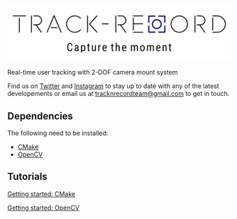 ![test](https://github.com/oscell/Track-Record/blob/5bf5b6f9409c1b4b8569f964b363590f647e12f0/Images/Logo_slogan.png)

Real-time user tracking with 2-DOF camera mount system

Find us on [Twitter](https://twitter.com/TrackrecordTeam) and [Instagram](https://www.instagram.com/_u/tracknrecordteam) to stay up to date with any of the latest developements or email us at tracknrecordteam@gmail.com to get in touch.

## Dependencies
The following need to be installed:
- [CMake](https://cmake.org/download/)
- [OpenCV](https://opencv.org/releases/)

## Tutorials
[Getting started: CMake](https://cmake.org/cmake/help/latest/guide/tutorial/index.html)

[Getting started: OpenCV](https://www.opencv-srf.com/2017/11/install-opencv-with-visual-studio.html)

